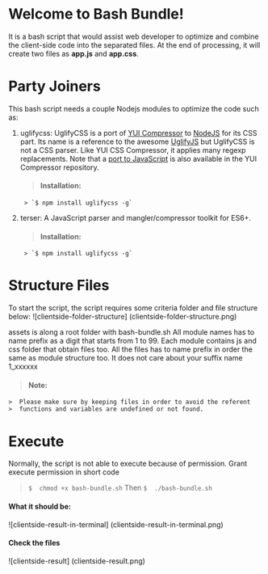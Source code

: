 # Welcome to Bash Bundle!

It is a bash script that would assist web developer to optimize and combine the client-side code into the separated files. At the end of processing, it will create two files as **app.js** and **app.css**.

# Party Joiners

This bash script needs a couple Nodejs modules to optimize the code such as:
1. uglifycss: UglifyCSS is a port of [YUI Compressor](https://github.com/yui/yuicompressor) to [NodeJS](http://nodejs.org/) for its CSS part. Its name is a reference to the awesome [UglifyJS](https://github.com/mishoo/UglifyJS) but UglifyCSS is not a CSS parser. Like YUI CSS Compressor, it applies many regexp replacements. Note that a [port to JavaScript](https://github.com/yui/ycssmin) is also available in the YUI Compressor repository.
	> #### Installation:
		> `$ npm install uglifycss -g`
2. terser: A JavaScript parser and mangler/compressor toolkit for ES6+.
	> #### Installation:
		> `$ npm install uglifycss -g`

# Structure Files

To start the script, the script requires some criteria folder and file structure below:
![clientside-folder-structure]
(clientside-folder-structure.png)



assets is along a root folder with bash-bundle.sh
All module names has to name prefix as a digit that starts from 1 to 99.
Each module contains js and css folder that obtain files too.
All the files has to name prefix in order the same as module structure too.
It does not care about your suffix name 1_xxxxxx

> #### Note:
	>  Please make sure by keeping files in order to avoid the referent
	>  functions and variables are undefined or not found.

# Execute

Normally, the script is not able to execute because of permission. Grant execute permission in short code
> `$  chmod +x bash-bundle.sh`
Then
> `$  ./bash-bundle.sh`

#### What it should be:
![clientside-result-in-terminal]
(clientside-result-in-terminal.png)
#### Check the files
![clientside-result]
(clientside-result.png)
